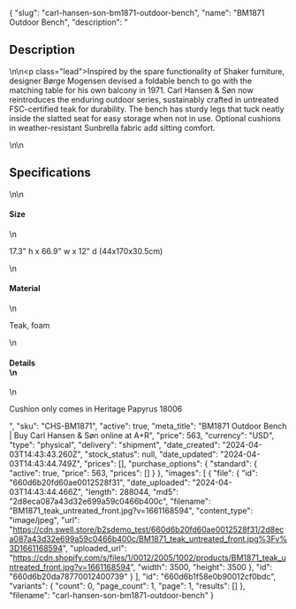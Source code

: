 {
  "slug": "carl-hansen-son-bm1871-outdoor-bench",
  "name": "BM1871 Outdoor Bench",
  "description": "<h2>Description</h2>\n<!-- split -->\n<p class=\"lead\">Inspired by the spare functionality of Shaker furniture, designer Børge Mogensen devised a foldable bench to go with the matching table for his own balcony in 1971. Carl Hansen &amp; Søn now reintroduces the enduring outdoor series, sustainably crafted in untreated FSC-certified teak for durability. The bench has sturdy legs that tuck neatly inside the slatted seat for easy storage when not in use. Optional cushions in weather-resistant Sunbrella fabric add sitting comfort.</p>\n<!-- split -->\n<h2>Specifications</h2>\n<!-- split -->\n<h4>Size</h4>\n<p>17.3\" h x 66.9\" w x 12\" d (44x170x30.5cm)</p>\n<h4>Material</h4>\n<p>Teak, foam</p>\n<h4>Details<br>\n</h4>\n<p>Cushion only comes in Heritage Papyrus 18006</p>",
  "sku": "CHS-BM1871",
  "active": true,
  "meta_title": "BM1871 Outdoor Bench | Buy Carl Hansen & Søn online at A+R",
  "price": 563,
  "currency": "USD",
  "type": "physical",
  "delivery": "shipment",
  "date_created": "2024-04-03T14:43:43.260Z",
  "stock_status": null,
  "date_updated": "2024-04-03T14:43:44.749Z",
  "prices": [],
  "purchase_options": {
    "standard": {
      "active": true,
      "price": 563,
      "prices": []
    }
  },
  "images": [
    {
      "file": {
        "id": "660d6b20fd60ae0012528f31",
        "date_uploaded": "2024-04-03T14:43:44.466Z",
        "length": 288044,
        "md5": "2d8eca087a43d32e699a59c0466b400c",
        "filename": "BM1871_teak_untreated_front.jpg?v=1661168594",
        "content_type": "image/jpeg",
        "url": "https://cdn.swell.store/b2sdemo_test/660d6b20fd60ae0012528f31/2d8eca087a43d32e699a59c0466b400c/BM1871_teak_untreated_front.jpg%3Fv%3D1661168594",
        "uploaded_url": "https://cdn.shopify.com/s/files/1/0012/2005/1002/products/BM1871_teak_untreated_front.jpg?v=1661168594",
        "width": 3500,
        "height": 3500
      },
      "id": "660d6b20da78770012400739"
    }
  ],
  "id": "660d6b1f58e0b90012cf0bdc",
  "variants": {
    "count": 0,
    "page_count": 1,
    "page": 1,
    "results": []
  },
  "filename": "carl-hansen-son-bm1871-outdoor-bench"
}